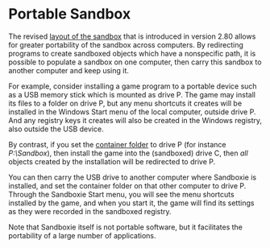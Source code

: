# Portable Sandbox

The revised [layout of the sandbox](SandboxHierarchy.md) that is introduced in version 2.80 allows for greater portability of the sandbox across computers. By redirecting programs to create sandboxed objects which have a nonspecific path, it is possible to populate a sandbox on one computer, then carry this sandbox to another computer and keep using it.

For example, consider installing a game program to a portable device such as a USB memory stick which is mounted as drive P. The game may install its files to a folder on drive P, but any menu shortcuts it creates will be installed in the Windows Start menu of the local computer, outside drive P. And any registry keys it creates will also be created in the Windows registry, also outside the USB device.

By contrast, if you set the [container folder](SP_SBControl_SbMenu.md#set-container-folder) to drive P (for instance _P:\Sandbox_), then install the game into the (sandboxed) drive C, then _all_ objects created by the installation will be redirected to drive P.

You can then carry the USB drive to another computer where Sandboxie is installed, and set the container folder on that other computer to drive P. Through the Sandboxie Start menu, you will see the menu shortcuts installed by the game, and when you start it, the game will find its settings as they were recorded in the sandboxed registry.

Note that Sandboxie itself is not portable software, but it facilitates the portability of a large number of applications.
